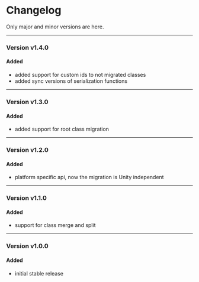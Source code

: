 # Changelog
Only major and minor versions are here.

------------------
### Version v1.4.0
#### Added
- added support for custom ids to not migrated classes
- added sync versions of serialization functions

------------------
### Version v1.3.0
#### Added
- added support for root class migration

------------------
### Version v1.2.0
#### Added
- platform specific api, now the migration is Unity independent

------------------
### Version v1.1.0
#### Added
- support for class merge and split

------------------
### Version v1.0.0
#### Added
- initial stable release
